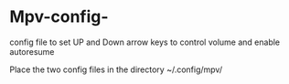 # Mpv-config-
config file to set UP and Down arrow keys to control volume and enable autoresume 

Place the two config files in the directory ~/.config/mpv/
